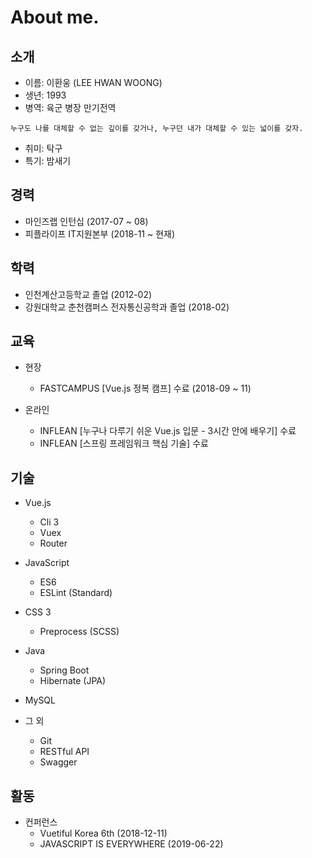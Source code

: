 # About me.

## 소개

* 이름: 이환웅 (LEE HWAN WOONG)
* 생년: 1993
* 병역: 육군 병장 만기전역

```
누구도 나를 대체할 수 없는 깊이를 갖거나, 누구던 내가 대체할 수 있는 넓이를 갖자.
```

* 취미: 탁구
* 특기: 밤새기

## 경력

* 마인즈랩 인턴십 (2017-07 ~ 08)
* 피플라이프 IT지원본부 (2018-11 ~ 현재)

## 학력

* 인천계산고등학교 졸업 (2012-02)
* 강원대학교 춘천캠퍼스 전자통신공학과 졸업 (2018-02)

## 교육

* 현장
  - FASTCAMPUS [Vue.js 정복 캠프] 수료 (2018-09 ~ 11)

* 온라인
  - INFLEAN [누구나 다루기 쉬운 Vue.js 입문 - 3시간 안에 배우기] 수료
  - INFLEAN [스프링 프레임워크 핵심 기술] 수료

## 기술

* Vue.js
  - Cli 3
  - Vuex
  - Router

* JavaScript
  - ES6
  - ESLint (Standard)

* CSS 3
  - Preprocess (SCSS)

* Java
  - Spring Boot
  - Hibernate (JPA)

* MySQL




* 그 외
  - Git
  - RESTful API
  - Swagger

## 활동
* 컨퍼런스
  - Vuetiful Korea 6th (2018-12-11)
  - JAVASCRIPT IS EVERYWHERE (2019-06-22)